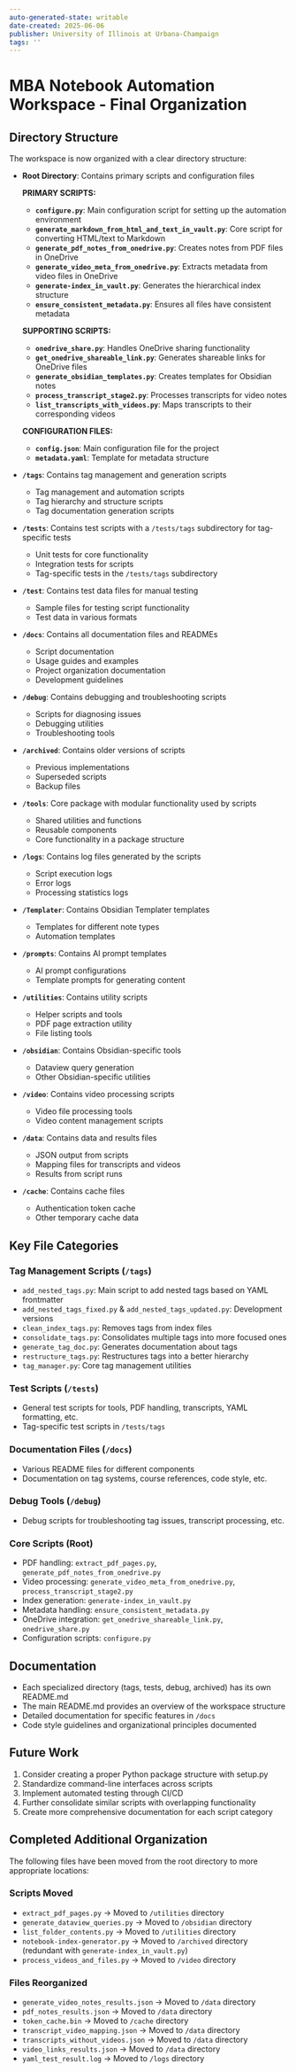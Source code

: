 ```yaml
---
auto-generated-state: writable
date-created: 2025-06-06
publisher: University of Illinois at Urbana-Champaign
tags: ''
---
```


# MBA Notebook Automation Workspace - Final Organization

## Directory Structure

The workspace is now organized with a clear directory structure:

- **Root Directory**: Contains primary scripts and configuration files
  
  **PRIMARY SCRIPTS:**
  - **`configure.py`**: Main configuration script for setting up the automation environment
  - **`generate_markdown_from_html_and_text_in_vault.py`**: Core script for converting HTML/text to Markdown
  - **`generate_pdf_notes_from_onedrive.py`**: Creates notes from PDF files in OneDrive
  - **`generate_video_meta_from_onedrive.py`**: Extracts metadata from video files in OneDrive
  - **`generate-index_in_vault.py`**: Generates the hierarchical index structure
  - **`ensure_consistent_metadata.py`**: Ensures all files have consistent metadata
  
  **SUPPORTING SCRIPTS:**
  - **`onedrive_share.py`**: Handles OneDrive sharing functionality
  - **`get_onedrive_shareable_link.py`**: Generates shareable links for OneDrive files
  - **`generate_obsidian_templates.py`**: Creates templates for Obsidian notes
  - **`process_transcript_stage2.py`**: Processes transcripts for video notes
  - **`list_transcripts_with_videos.py`**: Maps transcripts to their corresponding videos
  
  **CONFIGURATION FILES:**
  - **`config.json`**: Main configuration file for the project
  - **`metadata.yaml`**: Template for metadata structure

- **`/tags`**: Contains tag management and generation scripts
  - Tag management and automation scripts
  - Tag hierarchy and structure scripts
  - Tag documentation generation scripts

- **`/tests`**: Contains test scripts with a `/tests/tags` subdirectory for tag-specific tests
  - Unit tests for core functionality
  - Integration tests for scripts
  - Tag-specific tests in the `/tests/tags` subdirectory

- **`/test`**: Contains test data files for manual testing
  - Sample files for testing script functionality
  - Test data in various formats

- **`/docs`**: Contains all documentation files and READMEs
  - Script documentation
  - Usage guides and examples
  - Project organization documentation
  - Development guidelines

- **`/debug`**: Contains debugging and troubleshooting scripts
  - Scripts for diagnosing issues
  - Debugging utilities
  - Troubleshooting tools

- **`/archived`**: Contains older versions of scripts
  - Previous implementations
  - Superseded scripts
  - Backup files

- **`/tools`**: Core package with modular functionality used by scripts
  - Shared utilities and functions
  - Reusable components
  - Core functionality in a package structure

- **`/logs`**: Contains log files generated by the scripts
  - Script execution logs
  - Error logs
  - Processing statistics logs

- **`/Templater`**: Contains Obsidian Templater templates
  - Templates for different note types
  - Automation templates

- **`/prompts`**: Contains AI prompt templates
  - AI prompt configurations
  - Template prompts for generating content
  
- **`/utilities`**: Contains utility scripts
  - Helper scripts and tools
  - PDF page extraction utility
  - File listing tools

- **`/obsidian`**: Contains Obsidian-specific tools
  - Dataview query generation
  - Other Obsidian-specific utilities

- **`/video`**: Contains video processing scripts
  - Video file processing tools
  - Video content management scripts

- **`/data`**: Contains data and results files
  - JSON output from scripts
  - Mapping files for transcripts and videos
  - Results from script runs

- **`/cache`**: Contains cache files
  - Authentication token cache
  - Other temporary cache data

## Key File Categories

### Tag Management Scripts (`/tags`)
- `add_nested_tags.py`: Main script to add nested tags based on YAML frontmatter
- `add_nested_tags_fixed.py` & `add_nested_tags_updated.py`: Development versions
- `clean_index_tags.py`: Removes tags from index files
- `consolidate_tags.py`: Consolidates multiple tags into more focused ones
- `generate_tag_doc.py`: Generates documentation about tags
- `restructure_tags.py`: Restructures tags into a better hierarchy
- `tag_manager.py`: Core tag management utilities

### Test Scripts (`/tests`)
- General test scripts for tools, PDF handling, transcripts, YAML formatting, etc.
- Tag-specific test scripts in `/tests/tags`

### Documentation Files (`/docs`)
- Various README files for different components
- Documentation on tag systems, course references, code style, etc.

### Debug Tools (`/debug`)
- Debug scripts for troubleshooting tag issues, transcript processing, etc.

### Core Scripts (Root)
- PDF handling: `extract_pdf_pages.py`, `generate_pdf_notes_from_onedrive.py`
- Video processing: `generate_video_meta_from_onedrive.py`, `process_transcript_stage2.py`
- Index generation: `generate-index_in_vault.py`
- Metadata handling: `ensure_consistent_metadata.py`
- OneDrive integration: `get_onedrive_shareable_link.py`, `onedrive_share.py`
- Configuration scripts: `configure.py`

## Documentation

- Each specialized directory (tags, tests, debug, archived) has its own README.md
- The main README.md provides an overview of the workspace structure
- Detailed documentation for specific features in `/docs`
- Code style guidelines and organizational principles documented

## Future Work

1. Consider creating a proper Python package structure with setup.py
2. Standardize command-line interfaces across scripts
3. Implement automated testing through CI/CD
4. Further consolidate similar scripts with overlapping functionality
5. Create more comprehensive documentation for each script category

## Completed Additional Organization

The following files have been moved from the root directory to more appropriate locations:

### Scripts Moved
- `extract_pdf_pages.py` → Moved to `/utilities` directory
- `generate_dataview_queries.py` → Moved to `/obsidian` directory
- `list_folder_contents.py` → Moved to `/utilities` directory
- `notebook-index-generator.py` → Moved to `/archived` directory (redundant with `generate-index_in_vault.py`)
- `process_videos_and_files.py` → Moved to `/video` directory

### Files Reorganized
- `generate_video_notes_results.json` → Moved to `/data` directory
- `pdf_notes_results.json` → Moved to `/data` directory
- `token_cache.bin` → Moved to `/cache` directory
- `transcript_video_mapping.json` → Moved to `/data` directory
- `transcripts_without_videos.json` → Moved to `/data` directory
- `video_links_results.json` → Moved to `/data` directory
- `yaml_test_result.log` → Moved to `/logs` directory
